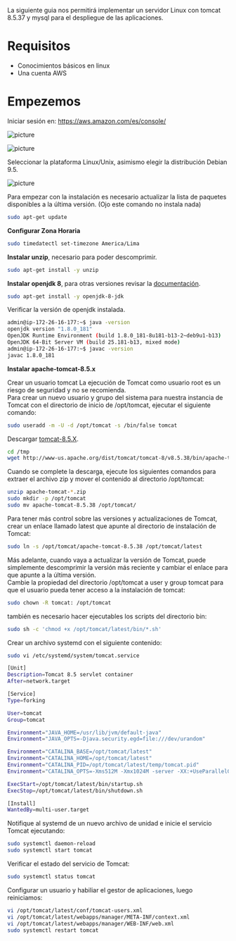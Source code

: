 La siguiente guia nos permitirá implementar un servidor Linux con tomcat 8.5.37 y mysql para el despliegue de las aplicaciones.

# Requisitos

- Conocimientos básicos en linux
- Una cuenta AWS

# Empezemos

Iniciar sesión en:
https://aws.amazon.com/es/console/

![picture](https://danycenas.github.io/getting-started-with-lightsail/img/login.png)

![picture](https://danycenas.github.io/getting-started-with-lightsail/img/lightsail.png)

Seleccionar la plataforma Linux/Unix, asimismo elegir la distribución Debian 9.5.

![picture](https://danycenas.github.io/getting-started-with-lightsail/img/create-intance.png)

Para empezar con la instalación es necesario actualizar la lista de paquetes disponibles a la última versión. (Ojo este comando no instala nada)
```bash
sudo apt-get update
```

**Configurar Zona Horaria**
```bash
sudo timedatectl set-timezone America/Lima
```

**Instalar unzip**, necesario para poder descomprimir.
```bash
sudo apt-get install -y unzip
```

**Instalar openjdk 8**, para otras versiones revisar la [documentación](https://openjdk.java.net/install/).
```bash
sudo apt-get install -y openjdk-8-jdk
```

Verificar la versión de openjdk instalada.
```bash
admin@ip-172-26-16-177:~$ java -version
openjdk version "1.8.0_181"
OpenJDK Runtime Environment (build 1.8.0_181-8u181-b13-2~deb9u1-b13)
OpenJDK 64-Bit Server VM (build 25.181-b13, mixed mode)
admin@ip-172-26-16-177:~$ javac -version
javac 1.8.0_181
```

**Instalar apache-tomcat-8.5.x**

Crear un usuario tomcat
La ejecución de Tomcat como usuario root es un riesgo de seguridad y no se recomienda.  
Para crear un nuevo usuario y grupo del sistema para nuestra instancia de Tomcat con el directorio de inicio de /opt/tomcat, ejecutar el siguiente comando:
```bash
sudo useradd -m -U -d /opt/tomcat -s /bin/false tomcat
```

Descargar [tomcat-8.5.X](https://archive.apache.org/dist/tomcat/tomcat-8/).
```bash
cd /tmp
wget http://www-us.apache.org/dist/tomcat/tomcat-8/v8.5.38/bin/apache-tomcat-8.5.38.zip
```

Cuando se complete la descarga, ejecute los siguientes comandos para extraer el archivo zip y mover el contenido al directorio /opt/tomcat:
```bash
unzip apache-tomcat-*.zip
sudo mkdir -p /opt/tomcat
sudo mv apache-tomcat-8.5.38 /opt/tomcat/
```

Para tener más control sobre las versiones y actualizaciones de Tomcat, crear un enlace llamado latest que apunte al directorio de instalación de Tomcat:
```bash
sudo ln -s /opt/tomcat/apache-tomcat-8.5.38 /opt/tomcat/latest
```

Más adelante, cuando vaya a actualizar la versión de Tomcat, puede simplemente descomprimir la versión más reciente y cambiar el enlace para que apunte a la última versión.  
Cambie la propiedad del directorio /opt/tomcat a user y group tomcat para que el usuario pueda tener acceso a la instalación de tomcat:
```bash
sudo chown -R tomcat: /opt/tomcat
```

también es necesario hacer ejecutables los scripts del directorio bin:
```bash
sudo sh -c 'chmod +x /opt/tomcat/latest/bin/*.sh'
```

Crear un archivo systemd con el siguiente contenido:
```bash
sudo vi /etc/systemd/system/tomcat.service
```

```bash
[Unit]
Description=Tomcat 8.5 servlet container
After=network.target

[Service]
Type=forking

User=tomcat
Group=tomcat

Environment="JAVA_HOME=/usr/lib/jvm/default-java"
Environment="JAVA_OPTS=-Djava.security.egd=file:///dev/urandom"

Environment="CATALINA_BASE=/opt/tomcat/latest"
Environment="CATALINA_HOME=/opt/tomcat/latest"
Environment="CATALINA_PID=/opt/tomcat/latest/temp/tomcat.pid"
Environment="CATALINA_OPTS=-Xms512M -Xmx1024M -server -XX:+UseParallelGC"

ExecStart=/opt/tomcat/latest/bin/startup.sh
ExecStop=/opt/tomcat/latest/bin/shutdown.sh

[Install]
WantedBy=multi-user.target
```

Notifique al systemd de un nuevo archivo de unidad e inicie el servicio Tomcat ejecutando:
```bash
sudo systemctl daemon-reload
sudo systemctl start tomcat
```

Verificar el estado del servicio de Tomcat:
```bash
sudo systemctl status tomcat
```

Configurar un usuario y habiliar el gestor de aplicaciones, luego reiniciamos:
```bash
vi /opt/tomcat/latest/conf/tomcat-users.xml
vi /opt/tomcat/latest/webapps/manager/META-INF/context.xml
vi /opt/tomcat/latest/webapps/manager/WEB-INF/web.xml
sudo systemctl restart tomcat
```
